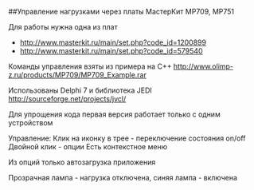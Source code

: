 ##Управление нагрузками через платы МастерКит MP709, MP751

Для работы нужна одна из плат 
- http://www.masterkit.ru/main/set.php?code_id=1200899
- http://www.masterkit.ru/main/set.php?code_id=579540

Команды управления взяты из примера на С++ http://www.olimp-z.ru/products/MP709/MP709_Example.rar

Использованы Delphi 7 и библиотека JEDI http://sourceforge.net/projects/jvcl/

Для упрощения кода первая версия работает только с одним устройством

Управление:
Клик на иконку в трее - переключение состояния on/off
Двойной клик - опции
Есть контекстное меню

Из опций только автозагрузка приложения

Прозрачная лампа - нагрузка отключена, синяя лампа - включена
